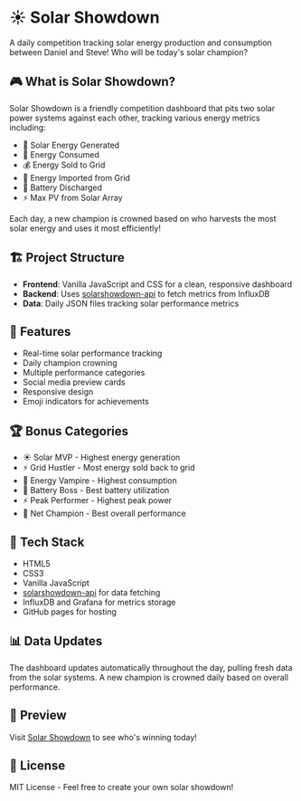 # ☀️ Solar Showdown

A daily competition tracking solar energy production and consumption between Daniel and Steve! Who will be today's solar champion? 

## 🎮 What is Solar Showdown?

Solar Showdown is a friendly competition dashboard that pits two solar power systems against each other, tracking various energy metrics including:

- 🌟 Solar Energy Generated
- 🌱 Energy Consumed
- 💰 Energy Sold to Grid
- 🔌 Energy Imported from Grid
- 🪫 Battery Discharged
- ⚡ Max PV from Solar Array

Each day, a new champion is crowned based on who harvests the most solar energy and uses it most efficiently!

## 🏗️ Project Structure

- **Frontend**: Vanilla JavaScript and CSS for a clean, responsive dashboard
- **Backend**: Uses [solarshowdown-api](https://github.com/skrul/solarshowdown-api) to fetch metrics from InfluxDB
- **Data**: Daily JSON files tracking solar performance metrics

## 🌟 Features

- Real-time solar performance tracking
- Daily champion crowning
- Multiple performance categories
- Social media preview cards
- Responsive design
- Emoji indicators for achievements

## 🏆 Bonus Categories

- ☀️ Solar MVP - Highest energy generation
- ⚡ Grid Hustler - Most energy sold back to grid
- 🧛 Energy Vampire - Highest consumption
- 🔋 Battery Boss - Best battery utilization
- ⚡ Peak Performer - Highest peak power
- 👑 Net Champion - Best overall performance

## 🔧 Tech Stack

- HTML5
- CSS3
- Vanilla JavaScript
- [solarshowdown-api](https://github.com/skrul/solarshowdown-api) for data fetching
- InfluxDB and Grafana for metrics storage
- GitHub pages for hosting

## 📊 Data Updates

The dashboard updates automatically throughout the day, pulling fresh data from the solar systems. A new champion is crowned daily based on overall performance.

## 🎨 Preview

Visit [Solar Showdown](https://danielraffel.github.io/solarshowdown-data/) to see who's winning today!

## 📜 License

MIT License - Feel free to create your own solar showdown! 

